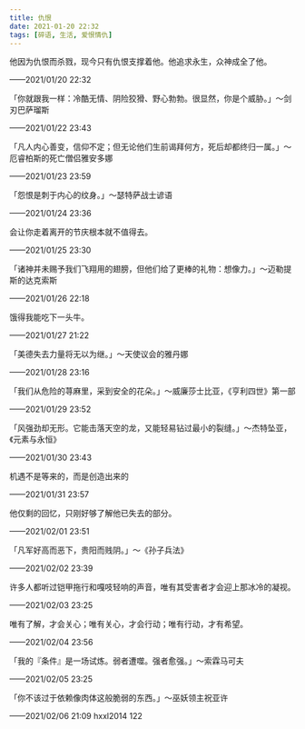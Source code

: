 ```yaml
---
title: 仇恨
date: 2021-01-20 22:32
tags: [碎语, 生活, 爱恨情仇]
---
```


他因为仇恨而杀戮，现今只有仇恨支撑着他。他追求永生，众神成全了他。

——2021/01/20 22:32

「你就跟我一样：冷酷无情、阴险狡猾、野心勃勃。很显然，你是个威胁。」～剑刃巴萨瑠斯

——2021/01/22 23:43

「凡人内心善变，信仰不定；但无论他们生前谒拜何方，死后却都终归一属。」～厄睿柏斯的死亡僧侣雅安多娜

——2021/01/23 23:59

「怨恨是刺于内心的纹身。」～瑟特萨战士谚语

——2021/01/24 23:36

会让你走着离开的节庆根本就不值得去。

——2021/01/25 23:30

「诸神并未赐予我们飞翔用的翅膀，但他们给了更棒的礼物：想像力。」～迈勒提斯的达克索斯

——2021/01/26 22:18

饿得我能吃下一头牛。

——2021/01/27 21:22

「美德失去力量将无以为继。」～天使议会的雅丹娜

——2021/01/28 23:16

「我们从危险的荨麻里，采到安全的花朵。」～威廉莎士比亚，《亨利四世》第一部

——2021/01/29 23:52

「风强劲却无形。它能击落天空的龙，又能轻易钻过最小的裂缝。」～杰特坠亚，《元素与永恒》

——2021/01/30 23:43

机遇不是等来的，而是创造出来的

——2021/01/31 23:57

他仅剩的回忆，只刚好够了解他已失去的部分。

——2021/02/01 23:51

「凡军好高而恶下，贵阳而贱阴。」～《孙子兵法》

——2021/02/02 23:39

许多人都听过铠甲拖行和嘎吱轻响的声音，唯有其受害者才会迎上那冰冷的凝视。

——2021/02/03 23:25

唯有了解，才会关心；唯有关心，才会行动；唯有行动，才有希望。

——2021/02/04 23:56

「我的『条件』是一场试炼。弱者遭噬。强者愈强。」～索霖马可夫

——2021/02/05 23:25

「你不该过于依赖像肉体这般脆弱的东西。」～巫妖领主祝亚许

——2021/02/06 21:09 hxxl2014 122
